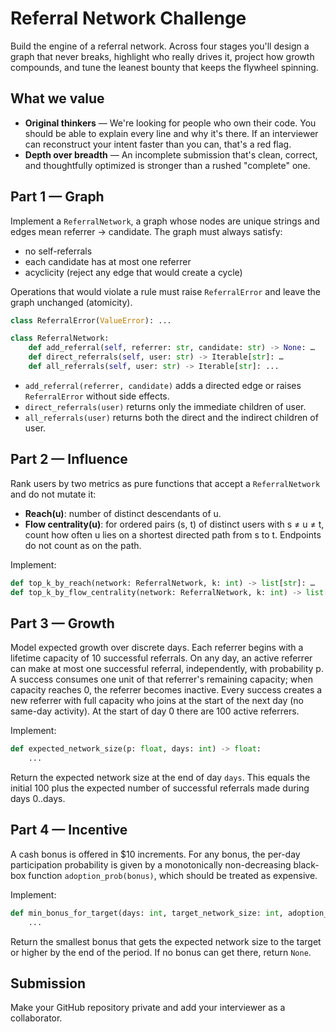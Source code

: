 # Referral Network Challenge

Build the engine of a referral network. Across four stages you'll design a graph that never breaks, highlight who really drives it, project how growth compounds, and tune the leanest bounty that keeps the flywheel spinning.

## What we value

- **Original thinkers** — We're looking for people who own their code. You should be able to explain every line and why it's there. If an interviewer can reconstruct your intent faster than you can, that's a red flag.
- **Depth over breadth** — An incomplete submission that's clean, correct, and thoughtfully optimized is stronger than a rushed "complete" one.

## Part 1 — Graph

Implement a `ReferralNetwork`, a graph whose nodes are unique strings and edges mean referrer → candidate. The graph must always satisfy:

- no self-referrals
- each candidate has at most one referrer
- acyclicity (reject any edge that would create a cycle)

Operations that would violate a rule must raise `ReferralError` and leave the graph unchanged (atomicity).

```python
class ReferralError(ValueError): ...

class ReferralNetwork: 
    def add_referral(self, referrer: str, candidate: str) -> None: …
    def direct_referrals(self, user: str) -> Iterable[str]: …
    def all_referrals(self, user: str) -> Iterable[str]: ...
```

- `add_referral(referrer, candidate)` adds a directed edge or raises `ReferralError` without side effects.
- `direct_referrals(user)` returns only the immediate children of user.
- `all_referrals(user)` returns both the direct and the indirect children of user.

## Part 2 — Influence

Rank users by two metrics as pure functions that accept a `ReferralNetwork` and do not mutate it:

- **Reach(u)**: number of distinct descendants of u.
- **Flow centrality(u)**: for ordered pairs (s, t) of distinct users with s ≠ u ≠ t, count how often u lies on a shortest directed path from s to t. Endpoints do not count as on the path.

Implement:

```python
def top_k_by_reach(network: ReferralNetwork, k: int) -> list[str]: …
def top_k_by_flow_centrality(network: ReferralNetwork, k: int) -> list[str]: …
```

## Part 3 — Growth

Model expected growth over discrete days. Each referrer begins with a lifetime capacity of 10 successful referrals. On any day, an active referrer can make at most one successful referral, independently, with probability p. A success consumes one unit of that referrer's remaining capacity; when capacity reaches 0, the referrer becomes inactive. Every success creates a new referrer with full capacity who joins at the start of the next day (no same-day activity). At the start of day 0 there are 100 active referrers.

Implement:

```python
def expected_network_size(p: float, days: int) -> float: 
    ...
```

Return the expected network size at the end of day `days`. This equals the initial 100 plus the expected number of successful referrals made during days 0..days.

## Part 4 — Incentive

A cash bonus is offered in $10 increments. For any bonus, the per-day participation probability is given by a monotonically non-decreasing black-box function `adoption_prob(bonus)`, which should be treated as expensive.

Implement:

```python
def min_bonus_for_target(days: int, target_network_size: int, adoption_prob) -> Optional[int]:
    ...
```

Return the smallest bonus that gets the expected network size to the target or higher by the end of the period. If no bonus can get there, return `None`.

## Submission

Make your GitHub repository private and add your interviewer as a collaborator.
